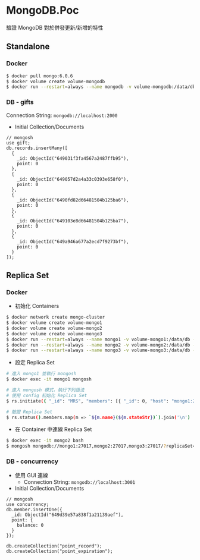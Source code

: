 # MongoDB.Poc

驗證 MongoDB 對於併發更新/新增的特性

## Standalone

### Docker

```bash
$ docker pull mongo:6.0.6
$ docker volume create volume-mongodb
$ docker run --restart=always --name mongodb -v volume-mongodb:/data/db -p 2000:27017 -d mongo:6.0.6
```

### DB - gifts

Connection String: `mongodb://localhost:2000`

- Initial Collection/Documents

```text
// mongosh
use gift;
db.records.insertMany([
  {
    _id: ObjectId("649031f3fa4567a2487ffb95"),
    point: 0
  },
  {
    _id: ObjectId("649057d2a4a33c0393e658f0"),
    point: 0
  },
  {
    _id: ObjectId("6490fd82d66481504b125ba6"),
    point: 0
  },
  {
    _id: ObjectId("649103e8d66481504b125ba7"),
    point: 0
  },
  {
    _id: ObjectId("649a946a677a2ecd7f9273bf"),
    point: 0
  }
]);
```

## Replica Set

### Docker

- 初始化 Containers

```bash
$ docker network create mongo-cluster
$ docker volume create volume-mongo1
$ docker volume create volume-mongo2
$ docker volume create volume-mongo3
$ docker run --restart=always --name mongo1 -v volume-mongo1:/data/db --net mongo-cluster -p 3001:27017 -d mongo:6.0.6 mongod --replSet MRS
$ docker run --restart=always --name mongo2 -v volume-mongo2:/data/db --net mongo-cluster -p 3002:27017 -d mongo:6.0.6 mongod --replSet MRS
$ docker run --restart=always --name mongo3 -v volume-mongo3:/data/db --net mongo-cluster -p 3003:27017 -d mongo:6.0.6 mongod --replSet MRS
```

- 設定 Replica Set

```bash
# 進入 mongo1 並執行 mongosh
$ docker exec -it mongo1 mongosh

# 進入 mongosh 模式，執行下列語法
# 使用 config 初始化 Replica Set
$ rs.initiate({ "_id": "MRS", "members": [{ "_id": 0, "host": "mongo1:27017", priority: 1 },{ "_id": 1, "host": "mongo2:27017", priority: 0.5 },{ "_id": 2, "host": "mongo3:27017", priority: 0.5 }]});

# 驗證 Replica Set
$ rs.status().members.map(m => `${m.name}(${m.stateStr})`).join('\n')
```

- 在 Container 中連線 Replica Set

```bash
$ docker exec -it mongo2 bash
$ mongosh mongodb://mongo1:27017,mongo2:27017,mongo3:27017/?replicaSet=MRS
```

### DB - concurrency

- 使用 GUI 連線
    - Connection String: `mongodb://localhost:3001`
- Initial Collection/Documents

```text
// mongosh
use concurrency;
db.member.insertOne({
  _id: ObjectId("649d39e57a838f1a21139aef"),
  point: {
    balance: 0
  }
});

db.createCollection("point_record");
db.createCollection("point_expiration");
```